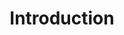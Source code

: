 ---
title: "Introduction"
# meta description
description: ""
layout: introduction
weight: 1
draft: false
---